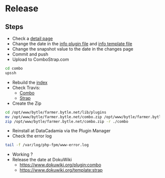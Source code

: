 # Release

## Steps

  * Check a [detail page](http://localhost:81/_detail/strap/strap_heightfixedtopnavbar.png)
  * Change the date in the [info plugin file](../plugin.info.txt) and [info template file](../../../tpl/strap/template.info.txt)
  * Change the snapshot value to the date in the changes page
  * Commit and push
  * Upload to ComboStrap.com
```bash
cd combo
upssh
```
  * Rebuild the [index](https://combostrap.com/ui/tabs?do=admin&page=searchindex)
  * Check Travis:
    * [Combo](https://travis-ci.org/github/gerardnico/dokuwiki-plugin-webcomponent/branches)
    * [Strap](https://travis-ci.org/github/ComboStrap/dokuwiki-template-strap)
  * Create the Zip
```bash
cd /opt/www/bytle/farmer.bytle.net/lib/plugins
mv /opt/www/bytle/farmer.bytle.net/combo.zip /opt/www/bytle/farmer.bytle.net/combo-date.zip
zip /opt/www/bytle/farmer.bytle.net/combo.zip -r ./combo
```
  * Reinstall at DataCadamia via the Plugin Manager
  * Check the error log
```bash
tail -f /var/log/php-fpm/www-error.log
```
  * Working ?
  * Release the date at DokuWiki
    * https://www.dokuwiki.org/plugin:combo
    * https://www.dokuwiki.org/template:strap

